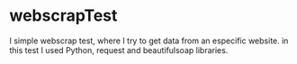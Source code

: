 # webscrapTest
I simple webscrap test, where I try to get data from an especific website.
in this test I used Python, request and beautifulsoap libraries. 
